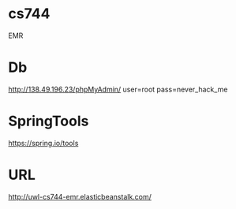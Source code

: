 # cs744
EMR
# Db
http://138.49.196.23/phpMyAdmin/
user=root
pass=never_hack_me
# SpringTools
https://spring.io/tools
# URL
http://uwl-cs744-emr.elasticbeanstalk.com/

